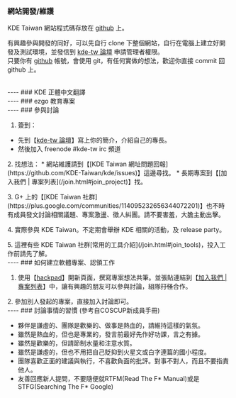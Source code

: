 ### 網站開發/維護

KDE Taiwan 網站程式碼存放在 [github](https://github.com/KDE-Taiwan/kde) 上。

有興趣參與開發的同好，可以先自行 clone 下整個網站，自行在電腦上建立好開發及測試環境，並發信到 [kde-tw 論壇](https://groups.google.com/forum/#!forum/kde-tw) 申請管理者權限。<br />
只要你有 [github](http://github.com) 帳號，會使用 git，有任何實做的想法，歡迎你直接 commit 回 github 上。

<br />
----
### KDE 正體中文翻譯

<br />
----
### ezgo 教育專案

<br />
----
### 參與討論

1. 簽到：
  * 先到【[kde-tw 論壇](https://groups.google.com/forum/#!forum/kde-tw)】寫上你的簡介，介紹自己的專長。
  * 然後加入 freenode #kde-tw irc 頻道
<p></p>
2. 找想法：
	* 網站維護請到【[KDE Taiwan 網址問題回報](https://github.com/KDE-Taiwan/kde/issues)】這邊尋找。
	* 長期專案到【[加入我們 | 專案列表](/join.html#join_project)】找。
<p></p>
3. G+ 上的【[KDE Taiwan 社群](https://plus.google.com/communities/114095232656344072201)】也不時有成員發文討論相關議題、專案激盪、徵人糾團。請不要害羞，大膽主動出擊。
<p></p>
4. 實際參與 KDE Taiwan。不定期會舉辦 KDE 相關的活動，及 release party。
<p></p>
5. 這裡有些 KDE Taiwan 社群[常用的工具介紹](/join.html#join_tools)，投入工作前請先了解。
<br />
----
### 如何建立軟體專案、認領工作

1. 使用【[hackpad](https://kde_taiwan.hackpad.com/)】開新頁面，撰寫專案想法共筆。並張貼連結到【[加入我們 | 專案列表](/join.html#join_project)】中，讓有興趣的朋友可以參與討論，組隊<del>打怪</del>合作。
<p></p>
2. 參加別人發起的專案，直接加入討論即可。
<br />
----
### 討論事情的習慣
(參考自COSCUP新成員手冊)

* 夥伴是謙虛的、團隊是歡樂的、做事是熱血的，請維持這樣的氣氛。
* 雖然是熱血的，但也是專業的，發言前最好先作好功課，言之有據。
* 雖然是歡樂的，但請節制水量和注意水質。
* 雖然是謙虛的，但也不用把自己貶抑到火星文或白字連篇的國小程度。
* 團隊喜歡正面的建議與執行，不喜歡負面的批評。對事不對人，而且不要指責他人。
* 友善回應新人提問，不要隨便就RTFM(Read The F* Manual)或是STFG(Searching The F* Google)


